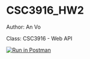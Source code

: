 # CSC3916_HW2

Author: An Vo

Class: CSC3916 - Web API

[![Run in Postman](https://run.pstmn.io/button.svg)](https://app.getpostman.com/run-collection/580ea266bb5347d33aca)